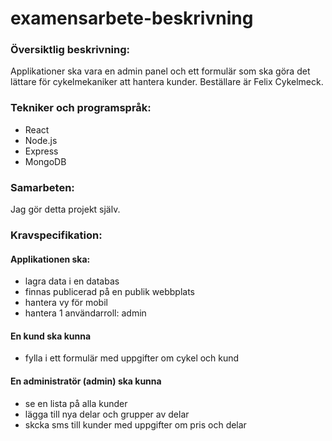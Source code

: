 # examensarbete-beskrivning

### Översiktlig beskrivning:

Applikationer ska vara en admin panel och ett formulär som ska göra det lättare för cykelmekaniker att hantera kunder. Beställare är Felix Cykelmeck.

### Tekniker och programspråk:

- React
- Node.js
- Express
- MongoDB

### Samarbeten:

Jag gör detta projekt själv.

### Kravspecifikation:

#### Applikationen ska:

- lagra data i en databas
- finnas publicerad på en publik webbplats
- hantera vy för mobil
- hantera 1 användarroll: admin

#### En kund ska kunna

- fylla i ett formulär med uppgifter om cykel och kund

#### En administratör (admin) ska kunna

- se en lista på alla kunder
- lägga till nya delar och grupper av delar
- skcka sms till kunder med uppgifter om pris och delar